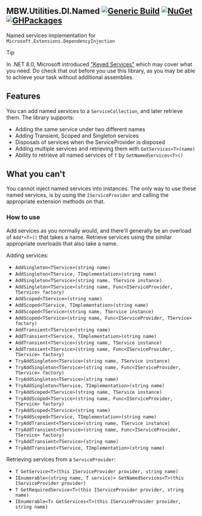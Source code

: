 ## MBW.Utilities.DI.Named [![Generic Build](https://github.com/LordMike/MBW.Utilities.DI.Named/actions/workflows/dotnet.yml/badge.svg)](https://github.com/LordMike/MBW.Utilities.DI.Named/actions/workflows/dotnet.yml) [![NuGet](https://img.shields.io/nuget/v/MBW.Utilities.DI.Named.svg)](https://www.nuget.org/packages/MBW.Utilities.DI.Named) [![GHPackages](https://img.shields.io/badge/package-alpha-green)](https://github.com/LordMike/MBW.Utilities.DI.Named/packages/690356)

Named services implementation for `Microsoft.Extensions.DependencyInjection`

> [!TIP]
> In .NET 8.0, Microsoft introduced ["Keyed Services"](https://learn.microsoft.com/en-us/aspnet/core/fundamentals/dependency-injection?view=aspnetcore-8.0#keyed-services) which may cover what you need. Do check that out before you use this library, as you may be able to achieve your task without additional assemblies.

## Features

You can add named services to a `ServiceCollection`, and later retrieve them. The library supports:

* Adding the same service under two different names
* Adding Transient, Scoped and Singleton services
* Disposals of services when the ServiceProvider is disposed
* Adding multiple services and retrieving them with `GetServices<T>(name)`
* Ability to retrieve all named services of `T` by `GetNamedServices<T>()`

## What you can't

You cannot inject named services into instances. The only way to use these named services, is by using the `IServiceProvider` and calling the appropriate extension methods on that.

### How to use

Add services as you normally would, and there'll generally be an overload of `Add*<T>()` that takes a name. Retrieve services using the similar appropriate overloads that also take a name.

Adding services:

* `AddSingleton<TService>(string name)`
* `AddSingleton<TService, TImplementation>(string name)`
* `AddSingleton<TService>(string name, TService instance)`
* `AddSingleton<TService>(string name, Func<IServiceProvider, TService> factory)`
* `AddScoped<TService>(string name)`
* `AddScoped<TService, TImplementation>(string name)`
* `AddScoped<TService>(string name, TService instance)`
* `AddScoped<TService>(string name, Func<IServiceProvider, TService> factory)`
* `AddTransient<TService>(string name)`
* `AddTransient<TService, TImplementation>(string name)`
* `AddTransient<TService>(string name, TService instance)`
* `AddTransient<TService>(string name, Func<IServiceProvider, TService> factory)`
* `TryAddSingleton<TService>(string name, TService instance)`
* `TryAddSingleton<TService>(string name, Func<IServiceProvider, TService> factory)`
* `TryAddSingleton<TService>(string name)`
* `TryAddSingleton<TService, TImplementation>(string name)`
* `TryAddScoped<TService>(string name, TService instance)`
* `TryAddScoped<TService>(string name, Func<IServiceProvider, TService> factory)`
* `TryAddScoped<TService>(string name)`
* `TryAddScoped<TService, TImplementation>(string name)`
* `TryAddTransient<TService>(string name, TService instance)`
* `TryAddTransient<TService>(string name, Func<IServiceProvider, TService> factory)`
* `TryAddTransient<TService>(string name)`
* `TryAddTransient<TService, TImplementation>(string name)`

Retrieving services from a `ServiceProvider`:

* `T GetService<T>(this IServiceProvider provider, string name)`
* `IEnumerable<(string name, T service)> GetNamedServices<T>(this IServiceProvider provider)`
* `T GetRequiredService<T>(this IServiceProvider provider, string name)`
* `IEnumerable<T> GetServices<T>(this IServiceProvider provider, string name)`
